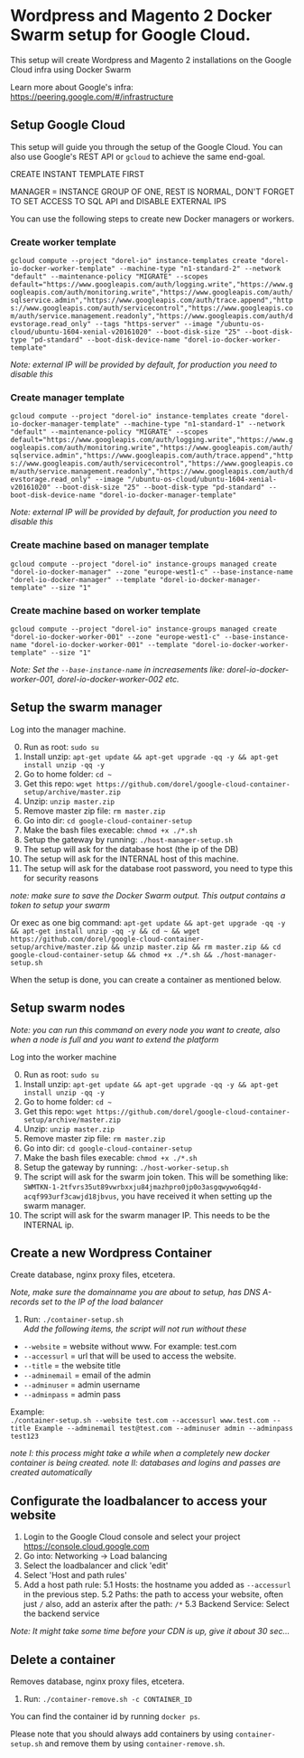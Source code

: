 # Wordpress and Magento 2 Docker Swarm setup for Google Cloud.

This setup will create Wordpress and Magento 2 installations on the Google Cloud infra using Docker Swarm

Learn more about Google's infra: https://peering.google.com/#/infrastructure

## Setup Google Cloud
This setup will guide you through the setup of the Google Cloud. You can also use Google's REST API or `gcloud` to achieve the same end-goal.

CREATE INSTANT TEMPLATE FIRST

MANAGER = INSTANCE GROUP OF ONE, REST IS NORMAL, DON'T FORGET TO SET ACCESS TO SQL API and DISABLE EXTERNAL IPS

You can use the following steps to create new Docker managers or workers.

### Create worker template
`gcloud compute --project "dorel-io" instance-templates create "dorel-io-docker-worker-template" --machine-type "n1-standard-2" --network "default" --maintenance-policy "MIGRATE" --scopes default="https://www.googleapis.com/auth/logging.write","https://www.googleapis.com/auth/monitoring.write","https://www.googleapis.com/auth/sqlservice.admin","https://www.googleapis.com/auth/trace.append","https://www.googleapis.com/auth/servicecontrol","https://www.googleapis.com/auth/service.management.readonly","https://www.googleapis.com/auth/devstorage.read_only" --tags "https-server" --image "/ubuntu-os-cloud/ubuntu-1604-xenial-v20161020" --boot-disk-size "25" --boot-disk-type "pd-standard" --boot-disk-device-name "dorel-io-docker-worker-template"`

_Note: external IP will be provided by default, for production you need to disable this_

### Create manager template
`gcloud compute --project "dorel-io" instance-templates create "dorel-io-docker-manager-template" --machine-type "n1-standard-1" --network "default" --maintenance-policy "MIGRATE" --scopes default="https://www.googleapis.com/auth/logging.write","https://www.googleapis.com/auth/monitoring.write","https://www.googleapis.com/auth/sqlservice.admin","https://www.googleapis.com/auth/trace.append","https://www.googleapis.com/auth/servicecontrol","https://www.googleapis.com/auth/service.management.readonly","https://www.googleapis.com/auth/devstorage.read_only" --image "/ubuntu-os-cloud/ubuntu-1604-xenial-v20161020" --boot-disk-size "25" --boot-disk-type "pd-standard" --boot-disk-device-name "dorel-io-docker-manager-template"`

_Note: external IP will be provided by default, for production you need to disable this_

### Create machine based on manager template
`gcloud compute --project "dorel-io" instance-groups managed create "dorel-io-docker-manager" --zone "europe-west1-c" --base-instance-name "dorel-io-docker-manager" --template "dorel-io-docker-manager-template" --size "1"`

### Create machine based on worker template
`gcloud compute --project "dorel-io" instance-groups managed create "dorel-io-docker-worker-001" --zone "europe-west1-c" --base-instance-name "dorel-io-docker-worker-001" --template "dorel-io-docker-worker-template" --size "1"`

_Note: Set the `--base-instance-name` in increasements like:  dorel-io-docker-worker-001, dorel-io-docker-worker-002 etc._

## Setup the swarm manager

Log into the manager machine.

0. Run as root: `sudo su`
1. Install unzip: `apt-get update && apt-get upgrade -qq -y && apt-get install unzip -qq -y`
2. Go to home folder: `cd ~`
3. Get this repo: `wget https://github.com/dorel/google-cloud-container-setup/archive/master.zip`
4. Unzip: `unzip master.zip`
4. Remove master zip file: `rm master.zip`
4. Go into dir: `cd google-cloud-container-setup`
5. Make the bash files execable: `chmod +x ./*.sh`
6. Setup the gateway by running: `./host-manager-setup.sh`
7. The setup will ask for the database host (the ip of the DB)
8. The setup will ask for the INTERNAL host of this machine.
9. The setup will ask for the database root password, you need to type this for security reasons

_note: make sure to save the Docker Swarm output. This output contains a token to setup your swarm_

Or exec as one big command: `apt-get update && apt-get upgrade -qq -y && apt-get install unzip -qq -y && cd ~ && wget https://github.com/dorel/google-cloud-container-setup/archive/master.zip && unzip master.zip && rm master.zip && cd google-cloud-container-setup && chmod +x ./*.sh && ./host-manager-setup.sh`

When the setup is done, you can create a container as mentioned below.

## Setup swarm nodes

_Note: you can run this command on every node you want to create, also when a node is full and you want to extend the platform_

Log into the worker machine

0. Run as root: `sudo su`
1. Install unzip: `apt-get update && apt-get upgrade -qq -y && apt-get install unzip -qq -y`
2. Go to home folder: `cd ~`
3. Get this repo: `wget https://github.com/dorel/google-cloud-container-setup/archive/master.zip`
4. Unzip: `unzip master.zip`
4. Remove master zip file: `rm master.zip`
4. Go into dir: `cd google-cloud-container-setup`
5. Make the bash files execable: `chmod +x ./*.sh`
6. Setup the gateway by running: `./host-worker-setup.sh`
7. The script will ask for the swarm join token. This will be something like: `SWMTKN-1-2tfvrs35ut89vwrbxxju84jmazhpro0jp0o3asgqwywo6qg4d-acqf993urf3cawjd18jbvus`, you have received it when setting up the swarm manager.
8. The script will ask for the swarm manager IP. This needs to be the INTERNAL ip.

## Create a new Wordpress Container
Create database, nginx proxy files, etcetera.

_Note, make sure the domainname you are about to setup, has DNS A-records set to the IP of the load balancer_

1. Run: `./container-setup.sh`<br>
_Add the following items, the script will not run without these_
- `--website` = website without www. For example: test.com
- `--accessurl` = url that will be used to access the website.
- `--title` = the website title
- `--adminemail` = email of the admin
- `--adminuser` = admin username
- `--adminpass` = admin pass

Example:<br>
`./container-setup.sh --website test.com --accessurl www.test.com --title Example --adminemail test@test.com --adminuser admin --adminpass test123`

_note I: this process might take a while when a completely new docker container is being created._
_note II: databases and logins and passes are created automatically_

## Configurate the loadbalancer to access your website
1. Login to the Google Cloud console and select your project https://console.cloud.google.com
2. Go into: Networking -> Load balancing
3. Select the loadbalancer and click 'edit'
4. Select 'Host and path rules'
5. Add a host path rule:
  5.1 Hosts: the hostname you added as `--accessurl` in the previous step.
  5.2 Paths: the path to access your website, often just `/` also, add an asterix after the path: `/*`
  5.3 Backend Service: Select the backend service

_Note: It might take some time before your CDN is up, give it about 30 sec..._

## Delete a container
Removes database, nginx proxy files, etcetera.

1. Run: `./container-remove.sh -c CONTAINER_ID`

You can find the container id by running `docker ps`.

Please note that you should always add containers by using `container-setup.sh` and remove them by using `container-remove.sh`.
